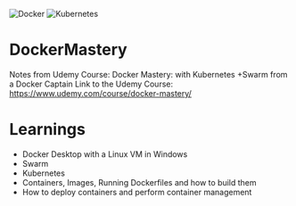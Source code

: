 ![Docker](https://img.shields.io/badge/docker-%230db7ed.svg?style=for-the-badge&logo=docker&logoColor=white) ![Kubernetes](https://img.shields.io/badge/kubernetes-%23326ce5.svg?style=for-the-badge&logo=kubernetes&logoColor=white)
# DockerMastery
Notes from Udemy Course: Docker Mastery: with Kubernetes +Swarm from a Docker Captain
Link to the Udemy Course: https://www.udemy.com/course/docker-mastery/

# Learnings 
- Docker Desktop with a Linux VM in Windows  
- Swarm
- Kubernetes 
- Containers, Images, Running Dockerfiles and how to build them 
- How to deploy containers and perform container management 